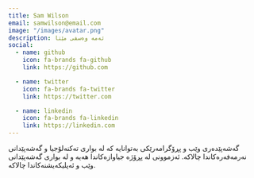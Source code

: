 ```yaml
---
title: Sam Wilson
email: samwilson@email.com
image: "/images/avatar.png"
description: ئەمە وەسفی مێتا
social:
  - name: github
    icon: fa-brands fa-github
    link: https://github.com

  - name: twitter
    icon: fa-brands fa-twitter
    link: https://twitter.com

  - name: linkedin
    icon: fa-brands fa-linkedin
    link: https://linkedin.com
---
```


گەشەپێدەری وێب و پڕۆگرامەرێکی بەتوانایە کە لە بواری تەکنەلۆجیا و گەشەپێدانی نەرمەفەرەکاندا چالاکە. ئەزموونی لە پڕۆژە جیاوازەکاندا هەیە و لە بواری گەشەپێدانی وێب و ئەپلیکەیشنەکاندا چالاکە. 